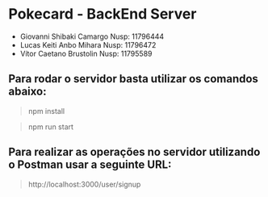 # Pokecard - BackEnd Server

- Giovanni Shibaki Camargo      Nusp: 11796444
- Lucas Keiti Anbo Mihara       Nusp: 11796472
- Vítor Caetano Brustolin       Nusp: 11795589

## Para rodar o servidor basta utilizar os comandos abaixo:

> npm install

> npm run start

## Para realizar as operações no servidor utilizando o Postman usar a seguinte URL:

> http://localhost:3000/user/signup